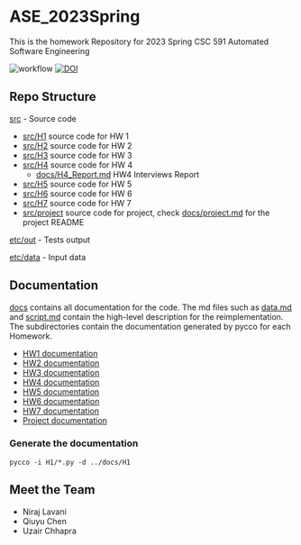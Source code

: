 # ASE_2023Spring
This is the homework Repository for 2023 Spring CSC 591 Automated Software Engineering

![workflow](https://github.com/qchen59/ASE_2023Spring/actions/workflows/test.yml/badge.svg)
[![DOI](https://zenodo.org/badge/588302670.svg)](https://zenodo.org/badge/latestdoi/588302670)

## Repo Structure

[src](src) - Source code
- [src/H1](src/H1) source code for HW 1
- [src/H2](src/H2) source code for HW 2
- [src/H3](src/H3) source code for HW 3
- [src/H4](src/H4) source code for HW 4
  - [docs/H4_Report.md](docs/H4_Report.md) HW4 Interviews Report
- [src/H5](src/H5) source code for HW 5
- [src/H6](src/H6) source code for HW 6
- [src/H7](src/H7) source code for HW 7
- [src/project](src/project) source code for project, check [docs/project.md](docs/project.md) for the project README

[etc/out](etc/out) - Tests output

[etc/data](etc/data) - Input data

## Documentation

[docs](docs) contains all documentation for the code. The md files such as [data.md](docs/data.md) and [script.md](docs/script.md) contain the high-level description for the reimplementation. The subdirectories contain the documentation generated by pycco for each Homework.

- [HW1 documentation](https://htmlpreview.github.io/?https://github.com/qchen59/ASE_2023Spring/blob/main/docs/H1/index.html) 
- [HW2 documentation](https://htmlpreview.github.io/?https://github.com/qchen59/ASE_2023Spring/blob/main/docs/H2/index.html)
- [HW3 documentation](https://htmlpreview.github.io/?https://github.com/qchen59/ASE_2023Spring/blob/main/docs/H3/index.html)
- [HW4 documentation](https://htmlpreview.github.io/?https://github.com/qchen59/ASE_2023Spring/blob/main/docs/H4/index.html)
- [HW5 documentation](https://htmlpreview.github.io/?https://github.com/qchen59/ASE_2023Spring/blob/main/docs/H5/index.html)
- [HW6 documentation](https://htmlpreview.github.io/?https://github.com/qchen59/ASE_2023Spring/blob/main/docs/H6/index.html)
- [HW7 documentation](https://htmlpreview.github.io/?https://github.com/qchen59/ASE_2023Spring/blob/main/docs/H7/index.html)
- [Project documentation](https://htmlpreview.github.io/?https://github.com/qchen59/ASE_2023Spring/blob/main/docs/project/index.html)
### Generate the documentation
`` pycco -i H1/*.py -d ../docs/H1 ``




## Meet the Team
- Niraj Lavani
- Qiuyu Chen
- Uzair Chhapra
